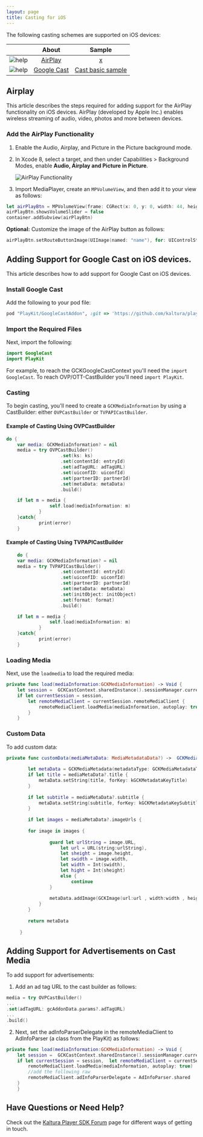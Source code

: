 ```yaml
---
layout: page
title: Casting for iOS
---
```


The following casting schemes are supported on iOS devices:


|                                         |      About      | Sample |
|:---------------------------------------:|:---------------:|:------:|
| ![help](/assets/images/airPlay.png)    | [AirPlay](/player/ios/casting-ios#airplay)     | [x]()  |
| ![help](/assets/images/chromecast.png) | [Google Cast](/player/ios/casting-ios#google-cast) | [Cast basic sample](https://github.com/kaltura/playkit-ios-samples/tree/master/ChromecastSample)  |            |


## Airplay  

This article describes the steps required for adding support for the AirPlay functionality on iOS devices. AirPlay (developed by Apple Inc.) enables wireless streaming of audio, video, photos and more between devices.

### Add the AirPlay Functionality  

1. Enable the Audio, Airplay, and Picture in the Picture background mode. 
2. In Xcode 8, select a target, and then under Capabilities > Background Modes, enable **Audio, Airplay and Picture in Picture**. 

	![AirPlay Functionality](/assets/images/EnableAirPlay.png) 

3. Import MediaPlayer, create an `MPVolumeView`, and then add it to your view as follows: 

```swift
let airPlayBtn = MPVolumeView(frame: CGRect(x: 0, y: 0, width: 44, height: 44))
airPlayBtn.showsVolumeSlider = false
container.addSubview(airPlayBtn)
```

**Optional:** Customize the image of the AirPlay button as follows: 

```swift
airPlayBtn.setRouteButtonImage(UIImage(named: "name"), for: UIControlState.normal)

```

## Adding Support for Google Cast on iOS devices.

This article describes how to add support for Google Cast on iOS devices.

###  Install Google Cast  

Add the following to your pod file: 

```ruby
pod "PlayKit/GoogleCastAddon", :git => 'https://github.com/kaltura/playkit-ios.git', :tag => PLAYKIT_TAG.
```

###  Import the Required Files  

Next, import the following:

```swift
import GoogleCast
import PlayKit
```

For example, to reach the GCKGoogleCastContext you'll need the `import GoogleCast`. To reach OVP/OTT-CastBuilder you'll need `import PlayKit`.


###  Casting  

To begin casting, you'll need to create a `GCKMediaInformation` by using a CastBuilder: either `OVPCastBuilder` or `TVPAPICastBuilder`.


#### Example of Casting Using OVPCastBuilder  


```swift
do {
	var media: GCKMediaInformation? = nil
	media = try OVPCastBuilder()
                    .set(ks: ks)
                    .set(contentId: entryId)
                    .set(adTagURL: adTagURL)
                    .set(uiconfID: uiconfId)
                    .set(partnerID: partnerId)
                    .set(metaData: metaData)
                    .build()

	if let m = media {
                self.load(mediaInformation: m)    
            }
	}catch{
            print(error)
	}
```

#### Example of Casting Using TVPAPICastBuilder 

```swift
	do {
	var media: GCKMediaInformation? = nil
 	media = try TVPAPICastBuilder()
                    .set(contentId: entryId)
                    .set(uiconfID: uiconfId)
                    .set(partnerID: partnerId)
                    .set(metaData: metaData)
                    .set(initObject: initObject)
                    .set(format: format)
                    .build()

	if let m = media {
                self.load(mediaInformation: m)    
            }
	}catch{
            print(error)
	}
```


### Loading Media  

Next, use the `loadmedia` to load the required media:

```swift
private func load(mediaInformation:GCKMediaInformation) -> Void {
    let session =  GCKCastContext.sharedInstance().sessionManager.currentCastSession
    if let currentSession = session,  
    	let remoteMediaClient = currentSession.remoteMediaClient {
            remoteMediaClient.loadMedia(mediaInformation, autoplay: true)
        }
 	}

```

### Custom Data

To add custom data:

```swift
private func customData(mediaMetaData: MediaMetadataData?) ->  GCKMediaMetadata {
        
        let metaData = GCKMediaMetadata(metadataType: GCKMediaMetadataType.movie)
        if let title = mediaMetaData?.title {
            metaData.setString(title, forKey: kGCKMetadataKeyTitle)
        }
        
        if let subtitle = mediaMetaData?.subtitle {
            metaData.setString(subtitle, forKey: kGCKMetadataKeySubtitle)
        }
        
        if let images = mediaMetaData?.imageUrls {
            
        for image in images {
                
                guard let urlString = image.URL,
                    let url = URL(string:urlString),
                    let sheight = image.height,
                    let swidth = image.width,
                    let width = Int(swidth),
                    let hight = Int(sheight)
                    else {
                        continue
                }
                
                metaData.addImage(GCKImage(url:url , width:width , height:hight))
            }
        }
        
        return metaData
        
   	 }

```
	
##  Adding Support for Advertisements on Cast Media    

To add support for advertisements:

1. Add an ad tag URL to the cast builder as follows:

```swift
media = try OVPCastBuilder()
...
.set(adTagURL: gcAddonData.params?.adTagURL)
...
.build()

```

2. Next, set the adInfoParserDelegate in the remoteMediaClient to AdInfoParser (a class from the PlayKit) as follows:

```swift
private func load(mediaInformation:GCKMediaInformation) -> Void {
    let session =  GCKCastContext.sharedInstance().sessionManager.currentCastSession
    if let currentSession = session,  let remoteMediaClient = currentSession.remoteMediaClient {
        remoteMediaClient.loadMedia(mediaInformation, autoplay: true)
        //add the following raw
        remoteMediaClient.adInfoParserDelegate = AdInfoParser.shared
    }
    }
```

## Have Questions or Need Help?

Check out the [Kaltura Player SDK Forum](https://forum.kaltura.org/c/playkit) page for different ways of getting in touch.

